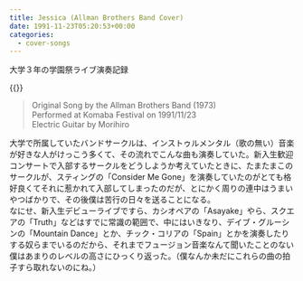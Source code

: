 ```yaml
---
title: Jessica (Allman Brothers Band Cover)
date: 1991-11-23T05:20:53+00:00
categories:
  - cover-songs
---
```


大学３年の学園祭ライブ演奏記録
<!--more-->

{{<youtube Jyq1X-SMaqc>}}


> Original Song by the Allman Brothers Band (1973)  
> Performed at Komaba Festival on 1991/11/23  
> Electric Guitar by Morihiro  

大学で所属していたバンドサークルは、インストゥルメンタル（歌の無い）音楽が好きな人がけっこう多くて、その流れでこんな曲も演奏していた。新入生歓迎コンサートで入部するサークルをどうしようか考えていたときに、たまたまこのサークルが、スティングの「Consider Me Gone」を演奏していたのがとても格好良くてそれに惹かれて入部してしまったのだが、とにかく周りの連中はうまいやつばかりで、その後僕は苦行の日々を送ることになる。  
なにせ、新入生デビューライブですら、カシオペアの「Asayake」やら、スクエアの「Truth」などはすでに常識の範囲で、中にはいきなり、デイブ・グルーシンの「Mountain Dance」とか、チック・コリアの「Spain」とかを演奏したりする奴らまでいるのだから、それまでフュージョン音楽なんて聞いたことのない僕はあまりのレベルの高さにひっくり返った。（僕なんか未だにこれらの曲の拍子すら取れないのにね。）